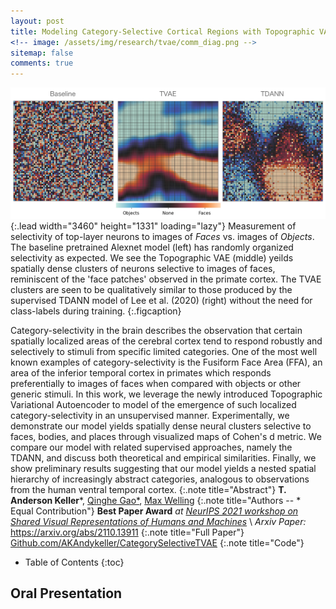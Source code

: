 ```yaml
---
layout: post
title: Modeling Category-Selective Cortical Regions with Topographic VAEs
<!-- image: /assets/img/research/tvae/comm_diag.png -->
sitemap: false
comments: true
---
```

<!-- ![Full-width image](/assets/img/overview_long.png){:.lead width="800" height="100" loading="lazy"} -->
![Face Clusters](/assets/img/research/clusters/Selectivity_FC6.png){:.lead width="3460" height="1331" loading="lazy"}
Measurement of selectivity of top-layer neurons to images of _Faces_ vs. images of _Objects_. The baseline pretrained Alexnet model (left) has randomly organized selectivity as expected. We see the Topographic VAE (middle) yeilds spatially dense clusters of neurons selective to images of faces, reminiscent of the 'face patches' observed in the primate cortex. The TVAE clusters are seen to be qualitatively similar to those produced by the supervised TDANN model of Lee et al. (2020) (right) without the need for class-labels during training. 
{:.figcaption}
 

Category-selectivity in the brain describes the observation that certain spatially localized areas of the cerebral cortex tend to respond robustly and selectively to stimuli from specific limited categories. One of the most well known examples of category-selectivity is the Fusiform Face Area (FFA), an area of the inferior temporal cortex in primates which responds preferentially to images of faces when compared with objects or other generic stimuli. In this work, we leverage the newly introduced Topographic Variational Autoencoder to model of the emergence of such localized category-selectivity in an unsupervised manner. Experimentally, we demonstrate our model yields spatially dense neural clusters selective to faces, bodies, and places through visualized maps of Cohen's d metric. We compare our model with related supervised approaches, namely the TDANN, and discuss both theoretical and empirical similarities. Finally, we show preliminary results suggesting that our model yields a nested spatial hierarchy of increasingly abstract categories, analogous to observations from the human ventral temporal cortex. 
{:.note title="Abstract"}
**T. Anderson Keller***,  [Qinghe Gao*](https://www.tudelft.nl/tnw/over-faculteit/afdelingen/chemical-engineering/about-the-department/product-and-process-engineering/people/phds/qinghe-gao), [Max Welling](https://staff.fnwi.uva.nl/m.welling/)
{:.note title="Authors -- * Equal Contribution"}
**Best Paper Award** *at [NeurIPS 2021 workshop on Shared Visual Representations of Humans and Machines](https://sites.google.com/view/neurips2021-svrhm2021)* \\
*Arxiv Paper:* <https://arxiv.org/abs/2110.13911> 
{:.note title="Full Paper"}
[Github.com/AKAndykeller/CategorySelectiveTVAE](https://github.com/akandykeller/CategorySelectiveTVAE)
{:.note title="Code"}
 

<!-- {:.lead} -->

- Table of Contents
{:toc}

## Oral Presentation
<div id="presentation-embed-38974327"></div>
<script src='https://slideslive.com/embed_presentation.js'></script>
<script>
    embed = new SlidesLiveEmbed('presentation-embed-38974327', {
        presentationId: '38974327',
        autoPlay: false, // change to true to autoplay the embedded presentation
        verticalEnabled: true
    });
</script>

<!-- ## The Fusiform Face Area
I first heard about the Fusiform Face Area (FFA) when watching [Nancy Kanwisher's excellent lectures from her course at MIT: (9.11) The Human Brain](https://www.youtube.com/watch?v=i1pdQjdAndc&list=PLyGKBDfnk-iAQx4Kw9JeVqspbg77sfAK0). The idea that there was a localized region of the cotrtex that responded specifically to faces was perhaps not  -->

<!-- 
To me, one of the most fascinating observations from neuroscience is that of the topographic organization of the brain. Not only are local regions correlated in the semantic meaning of their selectivity (at a variety of levels of abstraction), but the layout and placement of these regions is very similar across individuals. The mystery of how or why these regions are like this has been a primary interest. 
 -->

<!-- 
## What is Localized Category-Selectivity?
Category-selectivity describes the observation that certain localized regions of the cortical surface have been measured to respond preferentially to specific stimuli when compared with a set of alternative control images. It has been measured across a diversity of species through fMRI as well as through observational studies of patients with localized cortical damage. Some of the most prominent examples of category-selective areas include the Fuisform Face Area (FFA), the Parahippocampal Place Area (PPA), and the Extrastriate Body Area (EBA) which respond selectively to faces, places, and bodies respectively.

### Where does it come from?

#### Anatomical Constraints 
Anatomical constraints such as the arrangement and properties of different cell bodies can be observed to vary slightly in different regions of the cortex in loose alignment with category selectivity. The principle of 'wiring length minimization' can additionally be placed in this category, positing that evolutionary pressure has encouraged the brain to reduce the cumulative length of neural connections in order to reduce the costs associated with the volume, building, maintenance, and use of such connections. Computational models which attempt to integrate such wiring length constraints have recently have been observed to yield localized category selectivity such as 'face patches' similar to those of macaque monkeys. (See TDANN, VTC-SOM, Recurrent Models)

#### Redundancy Reduction
A second hypothesis for the emergence of category specialization, which has recently gained increasing empirical support, derives its explanatory power from information theory. Empirical studies have discovered that sufficiently deep convolutional neural networks naturally learn distinct and largely separate sets of features for certain domains such as faces and objects. Specifically, the work of Katharina Dobs et al. (2021), showed that feature maps in the later layers of deep convolutional neural networks can be effectively segregated into object and face features such that lesioning one set of feature maps does not significantly impact performance of the network on classification of the other data domain. Such experiments suggest that the specialization of neurons may simply be an optimal code for representing the natural statistics of the underlying data when given a sufficiently powerful feature extractor. 

### Our Model
Pursuant to these ideas, this work proposes that a single underlying information theoretic principle, namely the principle of redundancy reduction, may account for localized category selectivity while simultaneously serving as a principled unsupervised learning algorithm. Simply, the principle of redundancy reduction states that an optimal coding scheme is one which minimizes the transmission of redundant information. Applied to neural systems, this describes the ideal network as one which has statistically maximally independant activations -- yielding a form of specialization. This idea served as  the impetus for computational frameworks such as Sparse Coding  and Independant Component Analysis (ICA). Interestingly, however, further work showed that features learned by linear ICA models were not entirely independant, but indeed contained correlation of higher order statistics. In response, researchers proposed a more efficient code could be achieved by modeling these residual dependencies with a hierarchical topographic extension to ICA, separating out the higher order 'variance generating' variables, and combining them locally to form topographically organized latent variables. Such a framework shares a striking resemblance to models of divisive normalization, but inversely formulated as a generative model. Ultimately, the features learned by such models were reminiscent of pinwheel structures observed in V1, encouraging multiple comparisons with topographic organization in the biological visual system. 

In this work, we leverage the recently introduced Topographic Variational Autoencoder, a modern instantiation of such a topographic generative model, and demonstrate that it is capable of modeling localized category selectivity as well as higher order abstract organization, guided by a single unsupervised learning principle. We quantitatively validate category selectivity through visualization of Cohen's d effect size metric for different image classes, showing selective clusters for faces, bodies, and places. We compare our model with the supervised wiring cost proxy of Hyodong Lee et al. (denoted TDANN) and demonstrate that our model yields qualitatively similar results with an unsupervised learning rule. Finally, we show preliminary results indicating that our model contains a nested spatial hierarchy of increasingly abstract categories, similar to those observed in the human ventral temporal cortex. -->